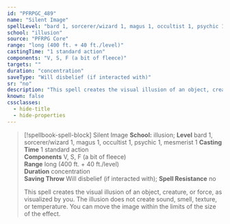 ```yaml
---
id: "PFRPGC_489"
name: "Silent Image"
spellLevel: "bard 1, sorcerer/wizard 1, magus 1, occultist 1, psychic 1, mesmerist 1"
school: "illusion"
source: "PFRPG Core"
range: "long (400 ft. + 40 ft./level)"
castingTime: "1 standard action"
components: "V, S, F (a bit of fleece)"
targets: ""
duration: "concentration"
saveType: "Will disbelief (if interacted with)"
sr: "no"
description: "This spell creates the visual illusion of an object, creature, or force, as visualized by you. The illusion does not create sound, smell, texture, or temperature. You can move the image within the limits of the size of the effect."
known: false
cssclasses:
  - hide-title
  - hide-properties
---
```


> [!spellbook-spell-block] Silent Image
> **School:** illusion; **Level** bard 1, sorcerer/wizard 1, magus 1, occultist 1, psychic 1, mesmerist 1
> **Casting Time** 1 standard action  
> **Components** V, S, F (a bit of fleece)  
> **Range** long (400 ft. + 40 ft./level)  
> **Duration** concentration  
> **Saving Throw** Will disbelief (if interacted with); **Spell Resistance** no
> 
> This spell creates the visual illusion of an object, creature, or force, as visualized by you. The illusion does not create sound, smell, texture, or temperature. You can move the image within the limits of the size of the effect.
